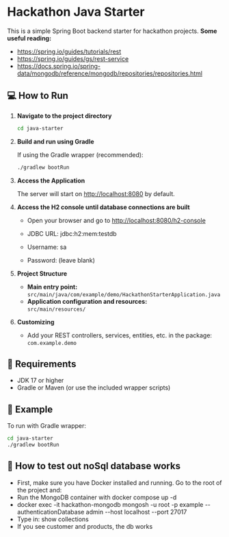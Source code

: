 # Hackathon Java Starter

This is a simple Spring Boot backend starter for hackathon projects.
**Some useful reading:**
 - https://spring.io/guides/tutorials/rest
 - https://spring.io/guides/gs/rest-service
 - https://docs.spring.io/spring-data/mongodb/reference/mongodb/repositories/repositories.html

## 💻 How to Run

1. **Navigate to the project directory**

    ```sh
    cd java-starter
    ```

2. **Build and run using Gradle**

   If using the Gradle wrapper (recommended):

    ```sh
    ./gradlew bootRun
    ```


3. **Access the Application**

   The server will start on [http://localhost:8080](http://localhost:8080) by default.
4. **Access the H2 console until database connections are built**
    - Open your browser and go to [http://localhost:8080/h2-console](http://localhost:8080/h2-console)

   - JDBC URL: jdbc:h2:mem:testdb
   - Username: sa
   - Password: (leave blank)

4. **Project Structure**

    - **Main entry point:**  
      `src/main/java/com/example/demo/HackathonStarterApplication.java`
    - **Application configuration and resources:**  
      `src/main/resources/`

5. **Customizing**

    - Add your REST controllers, services, entities, etc. in the package:  
      `com.example.demo`

## 🔧 Requirements

- JDK 17 or higher
- Gradle or Maven (or use the included wrapper scripts)

## 📄 Example

To run with Gradle wrapper:

```sh
cd java-starter
./gradlew bootRun
```

## 📄 How to test out noSql database works
- First, make sure you have Docker installed and running. Go to the root of the project and:
- Run the MongoDB container with docker compose up -d
- docker exec -it hackathon-mongodb mongosh -u root -p example --authenticationDatabase admin --host localhost --port 27017
- Type in: show collections
- If you see customer and products, the db works
